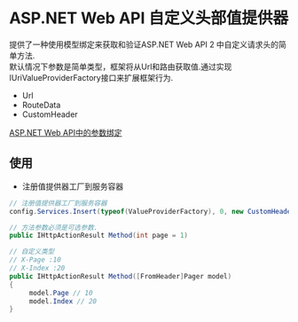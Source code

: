 # ASP.NET Web API 自定义头部值提供器

提供了一种使用模型绑定来获取和验证ASP.NET Web API 2 中自定义请求头的简单方法.<br>
默认情况下参数是简单类型，框架将从Url和路由获取值.通过实现IUriValueProviderFactory接口来扩展框架行为.<br>

* Url
* RouteData 
* CustomHeader


[ASP.NET Web API中的参数绑定](https://docs.microsoft.com/en-us/aspnet/web-api/overview/formats-and-model-binding/parameter-binding-in-aspnet-web-api) 


## 使用
 * 注册值提供器工厂到服务容器<br>


```C#
// 注册值提供器工厂到服务容器
config.Services.Insert(typeof(ValueProviderFactory), 0, new CustomHeaderValueProviderFactory());

// 方法参数必须是可选参数.
public IHttpActionResult Method(int page = 1)

// 自定义类型
// X-Page :10
// X-Index :20
public IHttpActionResult Method([FromHeader]Pager model)
{
     model.Page // 10
     model.Index // 20
}

``` 



